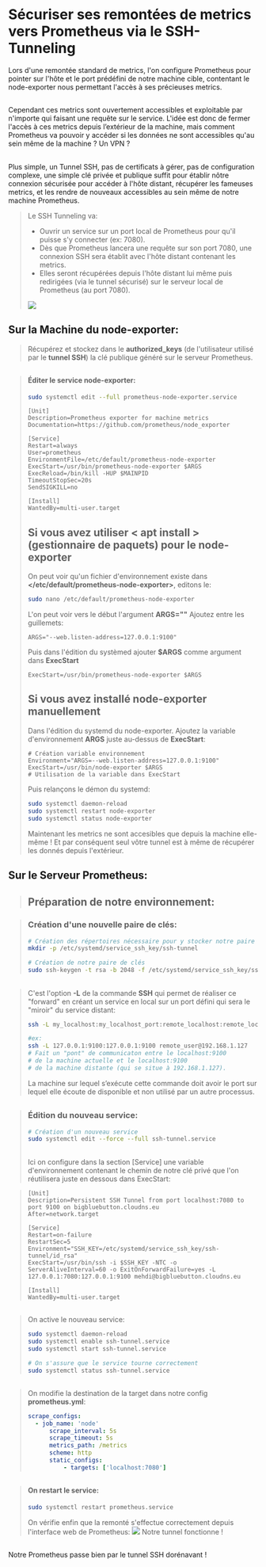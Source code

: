 # Sécuriser ses remontées de metrics vers Prometheus via le SSH-Tunneling

Lors d'une remontée standard de metrics, l'on configure Prometheus pour pointer sur l'hôte et le port prédéfini de notre machine cible, contentant le node-exporter nous permettant l'accès à ses précieuses metrics.
## 
Cependant ces metrics sont ouvertement accessibles et exploitable par n'importe qui faisant une requête sur le service.
  L'idée est donc de fermer l'accès à ces metrics depuis l’extérieur de la machine, mais comment Prometheus va pouvoir y accéder si les données ne sont accessibles qu'au sein même de la machine ? Un VPN ?
  ##
Plus simple, un Tunnel SSH, pas de certificats à gérer,  pas de configuration complexe, une simple clé privée et publique suffit pour établir nôtre connexion sécurisée pour accéder à l'hôte distant, récupérer les fameuses metrics, et les rendre de nouveaux accessibles au sein même de notre machine Prometheus.

> Le SSH Tunneling va:
> - Ouvrir un service sur un port local de Prometheus pour qu'il puisse s'y connecter (ex: 7080).
> - Dès que Prometheus lancera une requête sur son port 7080, une connexion SSH sera établit avec l'hôte distant contenant les metrics. 
> - Elles seront récupérées depuis l'hôte distant lui même puis redirigées (via le tunnel sécurisé) sur le serveur local de Prometheus (au port 7080).
> 
>![](http://93.90.205.194/docs/ssh-tunneling/ssh-tunneling-draw-number.png)
> ##

## Sur la Machine du node-exporter:
> Récupérez et stockez dans le **authorized_keys** (de l'utilisateur utilisé par le **tunnel SSH**) la clé publique généré sur le serveur Prometheus.
> ##

> #### Éditer le service node-exporter:
> ```bash
> sudo systemctl edit --full prometheus-node-exporter.service
> ```
>
>```vim
>[Unit]
> Description=Prometheus exporter for machine metrics
> Documentation=https://github.com/prometheus/node_exporter
>
> [Service]
> Restart=always
> User=prometheus
> EnvironmentFile=/etc/default/prometheus-node-exporter
> ExecStart=/usr/bin/prometheus-node-exporter $ARGS
> ExecReload=/bin/kill -HUP $MAINPID
> TimeoutStopSec=20s
> SendSIGKILL=no
>
> [Install]
> WantedBy=multi-user.target
>```
>##
>## Si vous avez utiliser < apt install > (gestionnaire de paquets) pour le node-exporter
>On peut voir qu'un fichier d'environnement existe dans **</etc/default/prometheus-node-exporter>**, editons le:
>```bash
>sudo nano /etc/default/prometheus-node-exporter
>```
>L'on peut voir vers le début l'argument **ARGS=""**
>Ajoutez entre les guillemets: 
>```vim
>ARGS="--web.listen-address=127.0.0.1:9100"
>```
>Puis dans l'édition du systèmed ajouter **$ARGS** comme argument dans **ExecStart**
>```vim
>ExecStart=/usr/bin/prometheus-node-exporter $ARGS
>```
>##
> ## Si vous avez installé node-exporter manuellement
> Dans l'édition du systemd du node-exporter.
> Ajoutez la variable d'environnement **ARGS** juste au-dessus de **ExecStart**:
> ```vim
> # Création variable environnement
> Environment="ARGS=--web.listen-address=127.0.0.1:9100"
> ExecStart=/usr/bin/node-exporter $ARGS
> # Utilisation de la variable dans ExecStart
> ```
> Puis relançons le démon du systemd:
> ```bash
> sudo systemctl daemon-reload
> sudo systemctl restart node-exporter
> sudo systemctl status node-exporter
> ```
> Maintenant les metrics ne sont accesibles que depuis la machine elle-même ! Et par conséquent seul vôtre tunnel est à même de récupérer les donnés depuis l'extérieur.
> ##

## Sur le Serveur Prometheus:
> ## Préparation de notre environnement:

> ### Création d'une nouvelle paire de clés:
> ```bash
> # Création des répertoires nécessaire pour y stocker notre paire de clé 
> mkdir -p /etc/systemd/service_ssh_key/ssh-tunnel
>
> # Création de notre paire de clés
> sudo ssh-keygen -t rsa -b 2048 -f /etc/systemd/service_ssh_key/ssh-> tunnel/id_rsa
>```
> ##


> C'est l'option **-L** de la commande **SSH** qui permet de réaliser ce "forward" en créant un service en local sur un port défini qui sera le "miroir" du service distant:
> ```bash
> ssh -L my_localhost:my_localhost_port:remote_localhost:remote_localhost_port remote_user@remote_host
>
> #ex:
> ssh -L 127.0.0.1:9100:127.0.0.1:9100 remote_user@192.168.1.127
> # Fait un "pont" de communicaton entre le localhost:9100
> # de la machine actuelle et le localhost:9100
> # de la machine distante (qui se situe à 192.168.1.127).
> ```
> La machine sur lequel s’exécute cette commande doit avoir le port sur lequel elle écoute de disponible et non utilisé par un autre processus.
> ##

 > ### Édition du nouveau service:
 > ```bash
 > # Création d'un nouveau service
 > sudo systemctl edit --force --full ssh-tunnel.service
 > ```
> ##
> Ici on configure dans la section [Service] une variable d'environnement contenant le chemin de notre clé privé que l'on réutilisera juste en dessous dans ExecStart:

> ```vim
> [Unit]
> Description=Persistent SSH Tunnel from port localhost:7080 to port 9100 on bigbluebutton.cloudns.eu
> After=network.target
> 
> [Service]
> Restart=on-failure
> RestartSec=5
> Environment="SSH_KEY=/etc/systemd/service_ssh_key/ssh-tunnel/id_rsa"
> ExecStart=/usr/bin/ssh -i $SSH_KEY -NTC -o ServerAliveInterval=60 -o ExitOnForwardFailure=yes -L 127.0.0.1:7080:127.0.0.1:9100 mehdi@bigbluebutton.cloudns.eu
>
> [Install]
> WantedBy=multi-user.target
> ```
> ##

> On active le nouveau service:
> ```bash
> sudo systemctl daemon-reload
> sudo systemctl enable ssh-tunnel.service
> sudo systemctl start ssh-tunnel.service
> 
> # On s'assure que le service tourne correctement
> sudo systemctl status ssh-tunnel.service
> ```
> ##

> On modifie la destination de la target dans notre config **prometheus.yml**:
> ```yaml
> scrape_configs:
>	- job_name: 'node'
>		scrape_interval: 5s
>		scrape_timeout: 5s
>		metrics_path: /metrics
>		scheme: http
>		static_configs:
>			- targets: ['localhost:7080']
> ```
> ##

> #### On restart le service:
> ```bash
> sudo systemctl restart prometheus.service
> ```
> On vérifie enfin que la remonté s'effectue correctement depuis l'interface web de Prometheus:
> ![](http://93.90.205.194/docs/ssh-tunneling/prometheus-7080.png)
> Notre tunnel fonctionne !
> ##

Notre Prometheus passe bien par le tunnel SSH dorénavant !
